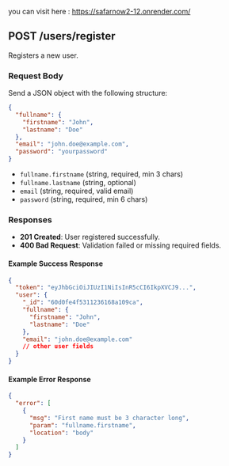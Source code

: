 you can visit here : https://safarnow2-12.onrender.com/
 
 
 ## POST /users/register

Registers a new user.

### Request Body

Send a JSON object with the following structure:

```json
{
  "fullname": {
    "firstname": "John",
    "lastname": "Doe"
  },
  "email": "john.doe@example.com",
  "password": "yourpassword"
}
```

- `fullname.firstname` (string, required, min 3 chars)
- `fullname.lastname` (string, optional)
- `email` (string, required, valid email)
- `password` (string, required, min 6 chars)

### Responses

- **201 Created**: User registered successfully.
- **400 Bad Request**: Validation failed or missing required fields.

#### Example Success Response

```json
{
  "token": "eyJhbGciOiJIUzI1NiIsInR5cCI6IkpXVCJ9...",
  "user": {
    "_id": "60d0fe4f5311236168a109ca",
    "fullname": {
      "firstname": "John",
      "lastname": "Doe"
    },
    "email": "john.doe@example.com"
    // other user fields
  }
}
```

#### Example Error Response

```json
{
  "error": [
    {
      "msg": "First name must be 3 character long",
      "param": "fullname.firstname",
      "location": "body"
    }
  ]
}
```
